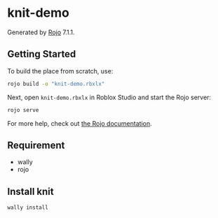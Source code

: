 # knit-demo
Generated by [Rojo](https://github.com/rojo-rbx/rojo) 7.1.1.

## Getting Started
To build the place from scratch, use:

```bash
rojo build -o "knit-demo.rbxlx"
```

Next, open `knit-demo.rbxlx` in Roblox Studio and start the Rojo server:

```bash
rojo serve
```

For more help, check out [the Rojo documentation](https://rojo.space/docs).

## Requirement

- wally
- rojo

## Install knit

```
wally install
```